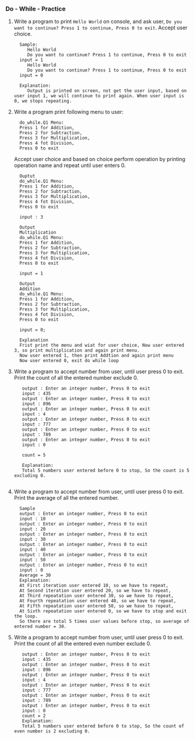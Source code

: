 ### Do - While - Practice

1. Write a program to print `Hello World` on console, and ask user,
   `Do you want to continue? Press 1 to continue, Press 0 to exit`. Accept user choice.
   ```
     Sample:
        Hello World
        Do you want to continue? Press 1 to continue, Press 0 to exit
     input = 1
        Hello World
        Do you want to continue? Press 1 to continue, Press 0 to exit
     input = 0
     
     Explanation:
        Output is printed on screen, not get the user input, based on user input 1, we will continue to print again. When user input is 0, we stops repeating.
     ```
2. Write a program print following menu to user:
   ```
     do_while.Q1 Menu:
     Press 1 for Addition,
     Press 2 for Subtraction,
     Press 3 for Multiplication,
     Press 4 fot Division,
     Press 0 to exit
     ```
   Accept user choice and based on choice perform operation by printing operation name and repeat until user enters 0.
   ```
     Ouptut
     do_while.Q1 Menu:
     Press 1 for Addition,
     Press 2 for Subtraction,
     Press 3 for Multiplication,
     Press 4 fot Division,
     Press 0 to exit
     
     input : 3
     
     Output
     Multiplication
     do_while.Q1 Menu:
     Press 1 for Addition,
     Press 2 for Subtraction,
     Press 3 for Multiplication,
     Press 4 fot Division,
     Press 0 to exit
     
     input = 1
     
     Output
     Addition
     do_while.Q1 Menu:
     Press 1 for Addition,
     Press 2 for Subtraction,
     Press 3 for Multiplication,
     Press 4 fot Division,
     Press 0 to exit
     
     input = 0;
     
     Explanation
     Frist print the menu and wiat for user choice, Now user entered 3, so print multiplication and again print menu.
     Now user entered 1, then print Addtion and again print menu
     Now user entered 0, exit do while loop
     ```
3. Write a program to accept number from user, until user press 0 to exit. Print the count of all the entered number
   exclude 0.
   ```Sample
      output : Enter an integer number, Press 0 to exit
      input : 435
      output : Enter an integer number, Press 0 to exit
      input : 896
      output : Enter an integer number, Press 0 to exit
      input : 4
      output : Enter an integer number, Press 0 to exit
      input : 777
      output : Enter an integer number, Press 0 to exit
      input : 789
      output : Enter an integer number, Press 0 to exit
      input : 0

      count = 5

      Explanation:
      Total 5 numbers user entered before 0 to stop, So the count is 5 excluding 0.  
      
      ```
4. Write a program to accept number from user, until user press 0 to exit. Print the average of all the entered number.
   ```
     Sample
     output : Enter an integer number, Press 0 to exit
     input : 10
     output : Enter an integer number, Press 0 to exit
     input : 20
     output : Enter an integer number, Press 0 to exit
     input : 30
     output : Enter an integer number, Press 0 to exit
     input : 40
     output : Enter an integer number, Press 0 to exit
     input : 50
     output : Enter an integer number, Press 0 to exit
     input : 0
     Average = 30
     Explanation:
     At First iteration user entered 10, so we have to repeat,
     At Second iteration user entered 20, so we have to repeat,
     At Third repeatation user entered 30, so we have to repeat,
     At Fourth repeatation user entered 40, so we have to repeat,
     At Fifth repeatation user entered 50, so we have to repeat,
     At Sixth repeatation user entered 0, so we have to stop and exit the loop.
     So there are total 5 times user values before stop, so average of entered number = 30.
    ```
5. Write a program to accept number from user, until user press 0 to exit. Print the count of all the entered even
   number exclude 0.
   ```Sample
      output : Enter an integer number, Press 0 to exit
      input : 435
      output : Enter an integer number, Press 0 to exit
      input : 896
      output : Enter an integer number, Press 0 to exit
      input : 4
      output : Enter an integer number, Press 0 to exit
      input : 777
      output : Enter an integer number, Press 0 to exit
      input : 789
      output : Enter an integer number, Press 0 to exit
      input : 0
      count = 2
      Explanation:
      Total 5 numbers user entered before 0 to stop, So the count of even number is 2 excluding 0.
     ```